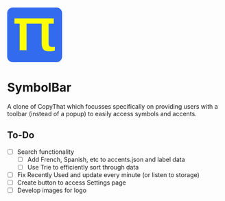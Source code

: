 ![](https://github.com/mh-anwar/symbar/blob/main/images/icon_128.png)
# SymbolBar

A clone of CopyThat which focusses specifically on providing users with a toolbar (instead of a popup) to easily access symbols and accents.

## To-Do

- [ ] Search functionality
  - [ ] Add French, Spanish, etc to accents.json and label data
  - [ ] Use Trie to efficiently sort through data
- [ ] Fix Recently Used and update every minute (or listen to storage)
- [ ] Create button to access Settings page
- [ ] Develop images for logo
